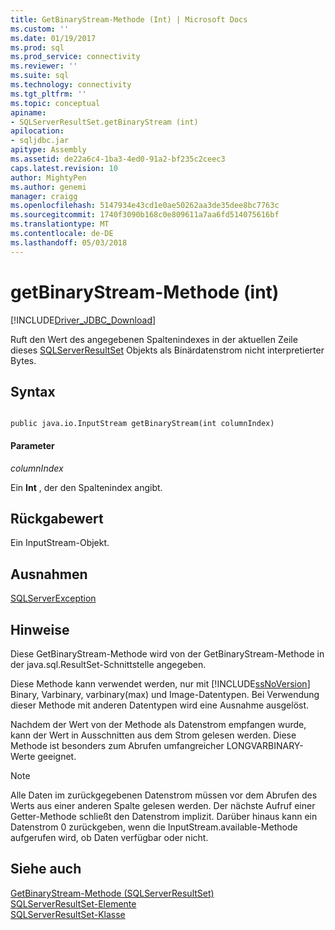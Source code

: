 ```yaml
---
title: GetBinaryStream-Methode (Int) | Microsoft Docs
ms.custom: ''
ms.date: 01/19/2017
ms.prod: sql
ms.prod_service: connectivity
ms.reviewer: ''
ms.suite: sql
ms.technology: connectivity
ms.tgt_pltfrm: ''
ms.topic: conceptual
apiname:
- SQLServerResultSet.getBinaryStream (int)
apilocation:
- sqljdbc.jar
apitype: Assembly
ms.assetid: de22a6c4-1ba3-4ed0-91a2-bf235c2ceec3
caps.latest.revision: 10
author: MightyPen
ms.author: genemi
manager: craigg
ms.openlocfilehash: 5147934e43cd1e0ae50262aa3de35dee8bc7763c
ms.sourcegitcommit: 1740f3090b168c0e809611a7aa6fd514075616bf
ms.translationtype: MT
ms.contentlocale: de-DE
ms.lasthandoff: 05/03/2018
---
```

# <a name="getbinarystream-method-int"></a>getBinaryStream-Methode (int)
[!INCLUDE[Driver_JDBC_Download](../../../includes/driver_jdbc_download.md)]

  Ruft den Wert des angegebenen Spaltenindexes in der aktuellen Zeile dieses [SQLServerResultSet](../../../connect/jdbc/reference/sqlserverresultset-class.md) Objekts als Binärdatenstrom nicht interpretierter Bytes.  
  
## <a name="syntax"></a>Syntax  
  
```  
  
public java.io.InputStream getBinaryStream(int columnIndex)  
```  
  
#### <a name="parameters"></a>Parameter  
 *columnIndex*  
  
 Ein **Int** , der den Spaltenindex angibt.  
  
## <a name="return-value"></a>Rückgabewert  
 Ein InputStream-Objekt.  
  
## <a name="exceptions"></a>Ausnahmen  
 [SQLServerException](../../../connect/jdbc/reference/sqlserverexception-class.md)  
  
## <a name="remarks"></a>Hinweise  
 Diese GetBinaryStream-Methode wird von der GetBinaryStream-Methode in der java.sql.ResultSet-Schnittstelle angegeben.  
  
 Diese Methode kann verwendet werden, nur mit [!INCLUDE[ssNoVersion](../../../includes/ssnoversion_md.md)] Binary, Varbinary, varbinary(max) und Image-Datentypen. Bei Verwendung dieser Methode mit anderen Datentypen wird eine Ausnahme ausgelöst.  
  
 Nachdem der Wert von der Methode als Datenstrom empfangen wurde, kann der Wert in Ausschnitten aus dem Strom gelesen werden. Diese Methode ist besonders zum Abrufen umfangreicher LONGVARBINARY-Werte geeignet.  
  
> [!NOTE]  
>  Alle Daten im zurückgegebenen Datenstrom müssen vor dem Abrufen des Werts aus einer anderen Spalte gelesen werden. Der nächste Aufruf einer Getter-Methode schließt den Datenstrom implizit. Darüber hinaus kann ein Datenstrom 0 zurückgeben, wenn die InputStream.available-Methode aufgerufen wird, ob Daten verfügbar oder nicht.  
  
## <a name="see-also"></a>Siehe auch  
 [GetBinaryStream-Methode &#40;SQLServerResultSet&#41;](../../../connect/jdbc/reference/getbinarystream-method-sqlserverresultset.md)   
 [SQLServerResultSet-Elemente](../../../connect/jdbc/reference/sqlserverresultset-members.md)   
 [SQLServerResultSet-Klasse](../../../connect/jdbc/reference/sqlserverresultset-class.md)  
  
  
